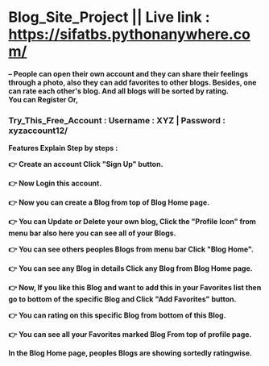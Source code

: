 # Blog_Site_Project || Live link : https://sifatbs.pythonanywhere.com/
<b>
– People can open their own account and they can share their feelings through a photo, also they can
add favorites to other blogs. Besides, one can rate each other's blog. And all blogs will be sorted by
rating.<br>
You can Register Or,<br><h3>Try_This_Free_Account : Username : XYZ | Password : xyzaccount12/</h3>
  
Features Explain Step by steps : 

:point_right: Create an account Click "Sign Up" button.

:point_right: Now Login this account.

:point_right: Now you can create a Blog from top of Blog Home page.

:point_right: You can Update or Delete your own blog, Click the "Profile Icon" from menu bar also here you can see all of your Blogs.

:point_right: You can see others peoples Blogs from menu bar Click "Blog Home".

:point_right: You can see any Blog in details Click any Blog from Blog Home page.

:point_right: Now, If you like this Blog and want to add this in your Favorites list then go to bottom of the specific Blog and Click "Add Favorites" button.

:point_right: You can rating on this specific Blog from bottom of this Blog.

:point_right: You can see all your Favorites marked Blog From top of profile page.

In the Blog Home page, peoples Blogs are showing sortedly ratingwise.


</b>
